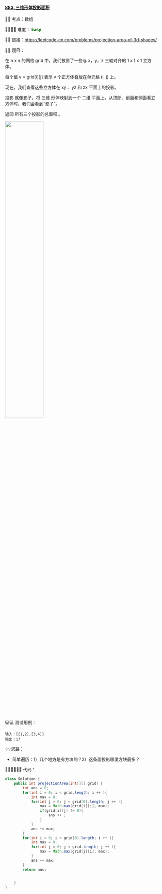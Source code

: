 #### [883. 三维形体投影面积](https://leetcode-cn.com/problems/projection-area-of-3d-shapes/)

🔑🔑 考点：数组

🚴‍♀️🚴‍♀️ 难度： <span style = "color:darkgreen; font-weight:bold">Easy</span>

🔗🔗 链接：https://leetcode-cn.com/problems/projection-area-of-3d-shapes/

📖📖 题目：

在 n x n 的网格 grid 中，我们放置了一些与 x，y，z 三轴对齐的 1 x 1 x 1 立方体。

每个值 v = grid[i][j] 表示 v 个正方体叠放在单元格 (i, j) 上。

现在，我们查看这些立方体在 xy 、yz 和 zx 平面上的投影。

投影 就像影子，将 三维 形体映射到一个 二维 平面上。从顶部、前面和侧面看立方体时，我们会看到“影子”。

返回 所有三个投影的总面积 。

<img style = "height: 50%; width:50%" src = "https://s3-lc-upload.s3.amazonaws.com/uploads/2018/08/02/shadow.png">

💻💻 测试用例：

```
输入：[[1,2],[3,4]]
输出：17
```

💡💡思路：

- 简单遍历：1）几个地方是有方块的？2）这条面投影哪里方块最多？

👩🏻‍💻🧑🏻‍💻 代码：

```Java
class Solution {
    public int projectionArea(int[][] grid) {
        int ans = 0;
        for(int i = 0; i < grid.length; i ++ ){
            int max = 0;
            for(int j = 0; j < grid[0].length; j ++ ){
                max = Math.max(grid[i][j], max);
                if(grid[i][j] != 0){
                    ans ++ ;
                }
            }
            ans += max;
        }
        for(int i = 0; i < grid[0].length; i ++ ){
            int max = 0;
            for(int j = 0; j < grid.length; j ++ ){
                max = Math.max(grid[j][i], max);
            }
            ans += max;
        }
        return ans;
        

    }
}
```









